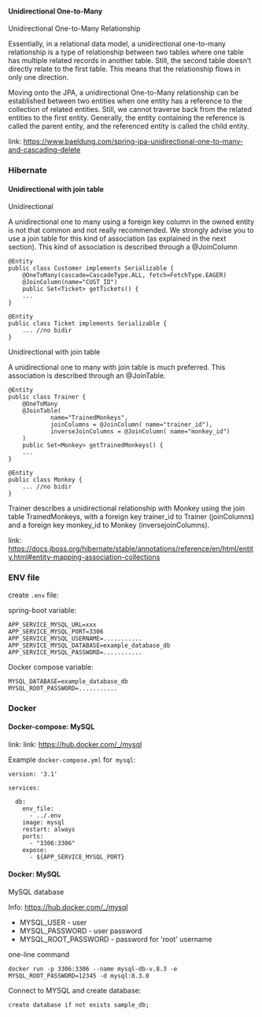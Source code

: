 #### Unidirectional One-to-Many

Unidirectional One-to-Many Relationship

Essentially, in a relational data model, a unidirectional one-to-many relationship is a type of relationship
between two tables where one table has multiple related records in another table.
Still, the second table doesn’t directly relate to the first table.
This means that the relationship flows in only one direction.

Moving onto the JPA, a unidirectional One-to-Many relationship can be established between two entities
when one entity has a reference to the collection of related entities.
Still, we cannot traverse back from the related entities to the first entity.
Generally, the entity containing the reference is called the parent entity,
and the referenced entity is called the child entity.

link: https://www.baeldung.com/spring-jpa-unidirectional-one-to-many-and-cascading-delete

### Hibernate

#### Unidirectional with join table

Unidirectional

A unidirectional one to many using a foreign key column in the owned entity is not that common and not really
recommended.
We strongly advise you to use a join table for this kind of association (as explained in the next section).
This kind of association is described through a @JoinColumn

```
@Entity
public class Customer implements Serializable {
    @OneToMany(cascade=CascadeType.ALL, fetch=FetchType.EAGER)
    @JoinColumn(name="CUST_ID")
    public Set<Ticket> getTickets() {
    ...
}

@Entity
public class Ticket implements Serializable {
    ... //no bidir
} 
```

Unidirectional with join table

A unidirectional one to many with join table is much preferred.
This association is described through an @JoinTable.

```
@Entity
public class Trainer {
    @OneToMany
    @JoinTable(
            name="TrainedMonkeys",
            joinColumns = @JoinColumn( name="trainer_id"),
            inverseJoinColumns = @JoinColumn( name="monkey_id")
    )
    public Set<Monkey> getTrainedMonkeys() {
    ...
}

@Entity
public class Monkey {
    ... //no bidir
}
```

Trainer describes a unidirectional relationship with Monkey using the join table TrainedMonkeys,
with a foreign key trainer_id to Trainer (joinColumns) and a foreign key monkey_id to Monkey (inversejoinColumns).

link: https://docs.jboss.org/hibernate/stable/annotations/reference/en/html/entity.html#entity-mapping-association-collections

### ENV file

create `.env` file:

spring-boot variable:

```
APP_SERVICE_MYSQL_URL=xxx
APP_SERVICE_MYSQL_PORT=3306
APP_SERVICE_MYSQL_USERNAME=...........
APP_SERVICE_MYSQL_DATABASE=example_database_db
APP_SERVICE_MYSQL_PASSWORD=...........
```

Docker compose variable:

```
MYSQL_DATABASE=example_database_db
MYSQL_ROOT_PASSWORD=...........
```

### Docker

#### Docker-compose: MySQL

link: link: https://hub.docker.com/_/mysql

Example `docker-compose.yml` for` mysql`:

```
version: '3.1'

services:

  db:
    env_file:
      - ../.env
    image: mysql
    restart: always
    ports:
      - "3306:3306"
    expose:
      - ${APP_SERVICE_MYSQL_PORT}
```

#### Docker: MySQL

MySQL database

Info: https://hub.docker.com/_/mysql

* MYSQL_USER - user
* MYSQL_PASSWORD - user password
* MYSQL_ROOT_PASSWORD - password for 'root' username

one-line command

```
docker run -p 3306:3306 --name mysql-db-v.8.3 -e MYSQL_ROOT_PASSWORD=12345 -d mysql:8.3.0
```

Connect to MYSQL and create database:

```
create database if not exists sample_db;
```

